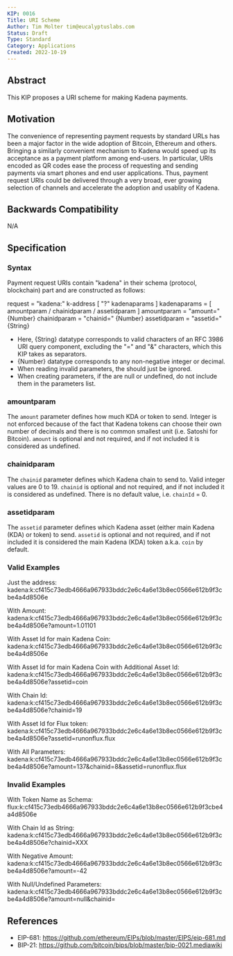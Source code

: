 ```yaml
---
KIP: 0016
Title: URI Scheme
Author: Tim Molter tim@eucalyptuslabs.com
Status: Draft
Type: Standard
Category: Applications
Created: 2022-10-19
---
```


## Abstract

This KIP proposes a URI scheme for making Kadena payments.


## Motivation

The convenience of representing payment requests by standard URLs has been a major factor in the wide adoption of Bitcoin, Ethereum and others. Bringing a similarly convenient mechanism to Kadena would speed up its acceptance as a payment platform among end-users. In particular, URIs encoded as QR codes ease the process of requesting and sending payments via smart phones and end user applications. Thus, payment request URIs could be delivered through a very broad, ever growing selection of channels and accelerate the adoption and usablity of Kadena.


## Backwards Compatibility

N/A

## Specification

### Syntax

Payment request URIs contain "kadena" in their schema (protocol, blockchain) part and are constructed as follows:


 request     = "kadena:" k-address [ "?" kadenaparams ]
 kadenaparams = [ amountparam  / chainidparam / assetidparam ]
 amountparam     = "amount=" {Number}
 chainidparam   = "chainid=" {Number}
 assetidparam     = "assetid=" {String}


* Here, {String} datatype corresponds to valid characters of an RFC 3986 URI query component, excluding the "=" and "&" characters, which this KIP takes as separators.
* {Number} datatype corresponds to any non-negative integer or decimal. 
* When reading invalid parameters, the should just be ignored. 
* When creating parameters, if the are null or undefined, do not include them in the parameters list.


### amountparam

The `amount` parameter defines how much KDA or token to send. Integer is not enforced because of the fact that Kadena tokens can choose their own number of decimals and there is no common smallest unit (i.e. Satoshi for Bitcoin). `amount` is optional and not required, and if not included it is considered as undefined.

### chainidparam

The `chainid` parameter defines which Kadena chain to send to. Valid integer values are 0 to 19. `chainid` is optional and not required, and if not included it is considered as undefined. There is no default value, i.e. `chainId` = 0.

### assetidparam

The `assetid` parameter defines which Kadena asset (either main Kadena (KDA) or token) to send. `assetid` is optional and not required, and if not included it is considered the main Kadena (KDA) token a.k.a. `coin` by default.

### Valid Examples

Just the address:
 kadena:k:cf415c73edb4666a967933bddc2e6c4a6e13b8ec0566e612b9f3cbe4a4d8506e

With Amount:
 kadena:k:cf415c73edb4666a967933bddc2e6c4a6e13b8ec0566e612b9f3cbe4a4d8506e?amount=1.01101

With Asset Id for main Kadena Coin:
 kadena:k:cf415c73edb4666a967933bddc2e6c4a6e13b8ec0566e612b9f3cbe4a4d8506e

With Asset Id for main Kadena Coin with Additional Asset Id:
 kadena:k:cf415c73edb4666a967933bddc2e6c4a6e13b8ec0566e612b9f3cbe4a4d8506e?assetid=coin

With Chain Id:
 kadena:k:cf415c73edb4666a967933bddc2e6c4a6e13b8ec0566e612b9f3cbe4a4d8506e?chainid=19

With Asset Id for Flux token:
 kadena:k:cf415c73edb4666a967933bddc2e6c4a6e13b8ec0566e612b9f3cbe4a4d8506e?assetid=runonflux.flux

With All Parameters:
 kadena:k:cf415c73edb4666a967933bddc2e6c4a6e13b8ec0566e612b9f3cbe4a4d8506e?amount=137&chainid=8&assetid=runonflux.flux


### Invalid Examples

With Token Name as Schema:
 flux:k:cf415c73edb4666a967933bddc2e6c4a6e13b8ec0566e612b9f3cbe4a4d8506e

With Chain Id as String:
 kadena:k:cf415c73edb4666a967933bddc2e6c4a6e13b8ec0566e612b9f3cbe4a4d8506e?chainid=XXX

With Negative Amount:
 kadena:k:cf415c73edb4666a967933bddc2e6c4a6e13b8ec0566e612b9f3cbe4a4d8506e?amount=-42

With Null/Undefined Parameters:
 kadena:k:cf415c73edb4666a967933bddc2e6c4a6e13b8ec0566e612b9f3cbe4a4d8506e?amount=null&chainid=


## References
* EIP-681: <https://github.com/ethereum/EIPs/blob/master/EIPS/eip-681.md>
* BIP-21: <https://github.com/bitcoin/bips/blob/master/bip-0021.mediawiki>
